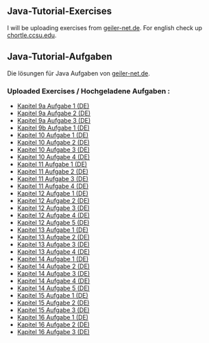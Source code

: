 ## Java-Tutorial-Exercises
I will be uploading exercises from <a href=http://www.gailer-net.de/tutorials/java/index.html>geiler-net.de</a>. For english check up <a href=https://chortle.ccsu.edu/java5/index.html>chortle.ccsu.edu</a>.

## Java-Tutorial-Aufgaben
Die lösungen für Java Aufgaben von <a href=http://www.gailer-net.de/tutorials/java/index.html>geiler-net.de</a>.


### Uploaded Exercises / Hochgeladene Aufgaben :
* <a href=https://github.com/iremben/Java-Tutorial-Exercises/blob/main/kapitel09aaufgabe1.java>Kapitel 9a Aufgabe 1 (DE)</a>
* <a href=https://github.com/iremben/Java-Tutorial-Exercises/blob/main/kapitel09aaufgabe2.java>Kapitel 9a Aufgabe 2 (DE)</a>
* <a href=https://github.com/iremben/Java-Tutorial-Exercises/blob/main/kapitel09aaufgabe3.java>Kapitel 9a Aufgabe 3 (DE)</a>
* <a href=https://github.com/iremben/Java-Tutorial-Exercises/blob/main/kapitel09b_aufgabe1.java>Kapitel 9b Aufgabe 1 (DE)</a>
* <a href=https://github.com/iremben/Java-Tutorial-Exercises/blob/main/kapitel10aufgabe1.java>Kapitel 10 Aufgabe 1 (DE)</a>
* <a href=https://github.com/iremben/Java-Tutorial-Exercises/blob/main/kapitel10aufgabe2.java>Kapitel 10 Aufgabe 2 (DE)</a>
* <a href=https://github.com/iremben/Java-Tutorial-Exercises/blob/main/kapitel10aufgabe3.java>Kapitel 10 Aufgabe 3 (DE)</a>
* <a href=https://github.com/iremben/Java-Tutorial-Exercises/blob/main/kapitel10aufgabe4.java>Kapitel 10 Aufgabe 4 (DE)</a>
* <a href=https://github.com/iremben/Java-Tutorial-Exercises/blob/main/kapitel11aufgabe1.java>Kapitel 11 Aufgabe 1 (DE)</a>
* <a href=https://github.com/iremben/Java-Tutorial-Exercises/blob/main/kapitel11aufgabe2.java>Kapitel 11 Aufgabe 2 (DE)</a>
* <a href=https://github.com/iremben/Java-Tutorial-Exercises/blob/main/kapitel11aufgabe3.java>Kapitel 11 Aufgabe 3 (DE)</a>
* <a href=https://github.com/iremben/Java-Tutorial-Exercises/blob/main/kapitel11aufgabe4.java>Kapitel 11 Aufgabe 4 (DE)</a>
* <a href=https://github.com/iremben/Java-Tutorial-Exercises/blob/main/kapitel12aufgabe1.java>Kapitel 12 Aufgabe 1 (DE)</a>
* <a href=https://github.com/iremben/Java-Tutorial-Exercises/blob/main/kapitel12aufgabe2.java>Kapitel 12 Aufgabe 2 (DE)</a>
* <a href=https://github.com/iremben/Java-Tutorial-Exercises/blob/main/kapitel12aufgabe3.java>Kapitel 12 Aufgabe 3 (DE)</a>
* <a href=https://github.com/iremben/Java-Tutorial-Exercises/blob/main/kapitel12aufgabe4.java>Kapitel 12 Aufgabe 4 (DE)</a>
* <a href=https://github.com/iremben/Java-Tutorial-Exercises/blob/main/kapitel12aufgabe5.java>Kapitel 12 Aufgabe 5 (DE)</a>
* <a href=https://github.com/iremben/Java-Tutorial-Exercises/blob/main/kapitel13aufgabe1.java>Kapitel 13 Aufgabe 1 (DE)</a>
* <a href=https://github.com/iremben/Java-Tutorial-Exercises/blob/main/kapitel13aufgabe2.java>Kapitel 13 Aufgabe 2 (DE)</a>
* <a href=https://github.com/iremben/Java-Tutorial-Exercises/blob/main/kapitel13aufgabe3.java>Kapitel 13 Aufgabe 3 (DE)</a>
* <a href=https://github.com/iremben/Java-Tutorial-Exercises/blob/main/kapitel13aufgabe4.java>Kapitel 13 Aufgabe 4 (DE)</a>
* <a href=https://github.com/iremben/Java-Tutorial-Exercises/blob/main/kapitel14aufgabe4.java>Kapitel 14 Aufgabe 1 (DE)</a>
* <a href=https://github.com/iremben/Java-Tutorial-Exercises/blob/main/kapitel14aufgabe1.java>Kapitel 14 Aufgabe 2 (DE)</a>
* <a href=https://github.com/iremben/Java-Tutorial-Exercises/blob/main/kapitel14aufgabe2.java>Kapitel 14 Aufgabe 3 (DE)</a>
* <a href=https://github.com/iremben/Java-Tutorial-Exercises/blob/main/kapitel14aufgabe3.java>Kapitel 14 Aufgabe 4 (DE)</a>
* <a href=https://github.com/iremben/Java-Tutorial-Exercises/blob/main/kapitel14aufgabe4.java>Kapitel 14 Aufgabe 5 (DE)</a>
* <a href=https://github.com/iremben/Java-Tutorial-Exercises/blob/main/kapitel15aufgabe4.java>Kapitel 15 Aufgabe 1 (DE)</a>
* <a href=https://github.com/iremben/Java-Tutorial-Exercises/blob/main/kapitel15aufgabe4.java>Kapitel 15 Aufgabe 2 (DE)</a>
* <a href=https://github.com/iremben/Java-Tutorial-Exercises/blob/main/kapitel15aufgabe4.java>Kapitel 15 Aufgabe 3 (DE)</a>
* <a href=https://github.com/iremben/Java-Tutorial-Exercises/blob/main/kapitel16aufgabe4.java>Kapitel 16 Aufgabe 1 (DE)</a>
* <a href=https://github.com/iremben/Java-Tutorial-Exercises/blob/main/kapitel16aufgabe4.java>Kapitel 16 Aufgabe 2 (DE)</a>
* <a href=https://github.com/iremben/Java-Tutorial-Exercises/blob/main/kapitel16aufgabe4.java>Kapitel 16 Aufgabe 3 (DE)</a>
